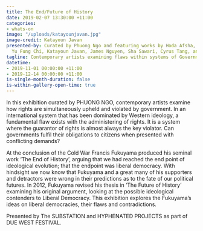 ```yaml
---
title: The End/Future of History
date: 2019-02-07 13:30:00 +11:00
categories:
- whats-on
image: "/uploads/katayounjavan.jpg"
image-credit: Katayoun Javan
presented-by: Curated by Phuong Ngo and featuring works by Hoda Afsha, Lara Chamas,
  Yu Fung Chi, Katayoun Javan, James Nguyen, Sha Sawari, Cyrus Tang, and Truc Truong.
tagline: Contemporary artists examining flaws within systems of Government.
datetime:
- 2019-11-01 00:00:00 +11:00
- 2019-12-14 00:00:00 +11:00
is-single-month-duration: false
is-within-gallery-open-time: true
---
```


In this exhibition curated by PHUONG NGO, contemporary artists examine how rights are simultaneously upheld and violated by government. In an international system that has been dominated by Western ideology, a fundamental flaw exists with the administering of rights. It is a system where the guarantor of rights is almost always the key violator. Can governments fulfil their obligations to citizens when presented with conflicting demands?

At the conclusion of the Cold War Francis Fukuyama produced his seminal work ‘The End of History’, arguing that we had reached the end point of ideological evolution; that the endpoint was liberal democracy. With hindsight we now know that Fukuyama and a great many of his supporters and detractors were wrong in their predictions as to the fate of our political futures. In 2012, Fukuyama revised his thesis in ‘The Future of History’ examining his original argument, looking at the possible ideological contenders to Liberal Democracy. This exhibition explores the Fukuyama’s ideas on liberal democracies, their flaws and contradictions. 


Presented by The SUBSTATION and HYPHENATED PROJECTS as part of DUE WEST FESTIVAL.